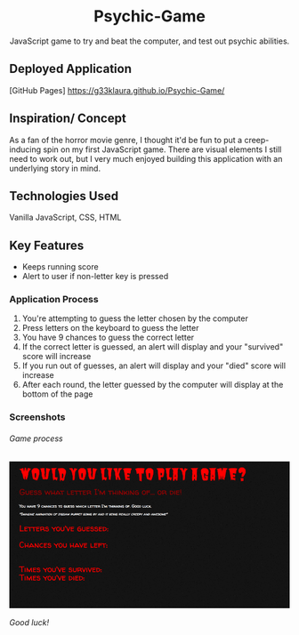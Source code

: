 <h1 align="center">Psychic-Game</h1>

<div align="center">JavaScript game to try and beat the computer, and test out psychic abilities.</div>

## Deployed Application

[GitHub Pages] <https://g33klaura.github.io/Psychic-Game/>

## Inspiration/ Concept

As a fan of the horror movie genre, I thought it'd be fun to put a creep-inducing spin on my first JavaScript game. There are visual elements I still need to work out, but I very much enjoyed building this application with an underlying story in mind.

## Technologies Used

Vanilla JavaScript, CSS, HTML

## Key Features

* Keeps running score
* Alert to user if non-letter key is pressed

### Application Process

1. You're attempting to guess the letter chosen by the computer
1. Press letters on the keyboard to guess the letter
1. You have 9 chances to guess the correct letter
1. If the correct letter is guessed, an alert will display and your "survived" score will increase
1. If you run out of guesses, an alert will display and your "died" score will increase
1. After each round, the letter guessed by the computer will display at the bottom of the page

### Screenshots

###### Game process

![Game](./assets/images/psychic1.gif)

*Good luck!*